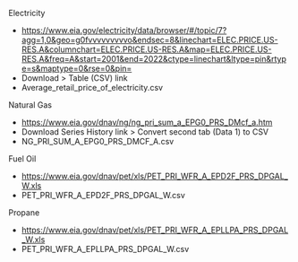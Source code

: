 Electricity
* https://www.eia.gov/electricity/data/browser/#/topic/7?agg=1,0&geo=g0fvvvvvvvvvo&endsec=8&linechart=ELEC.PRICE.US-RES.A&columnchart=ELEC.PRICE.US-RES.A&map=ELEC.PRICE.US-RES.A&freq=A&start=2001&end=2022&ctype=linechart&ltype=pin&rtype=s&maptype=0&rse=0&pin=
* Download > Table (CSV) link
* Average_retail_price_of_electricity.csv

Natural Gas
* https://www.eia.gov/dnav/ng/ng_pri_sum_a_EPG0_PRS_DMcf_a.htm
* Download Series History link > Convert second tab (Data 1) to CSV
* NG_PRI_SUM_A_EPG0_PRS_DMCF_A.csv

Fuel Oil
* https://www.eia.gov/dnav/pet/xls/PET_PRI_WFR_A_EPD2F_PRS_DPGAL_W.xls
* PET_PRI_WFR_A_EPD2F_PRS_DPGAL_W.csv

Propane
* https://www.eia.gov/dnav/pet/xls/PET_PRI_WFR_A_EPLLPA_PRS_DPGAL_W.xls
* PET_PRI_WFR_A_EPLLPA_PRS_DPGAL_W.csv
